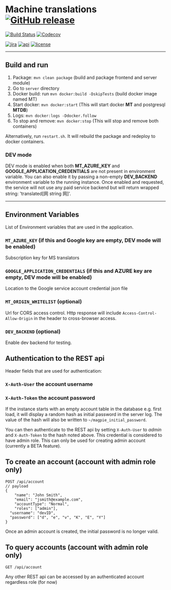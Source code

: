 # Machine translations [![GitHub release](https://img.shields.io/github/release/zanata/zanata-mt.svg?maxAge=3600)](https://github.com/zanata/zanata-mt/releases)

[![Build Status](https://travis-ci.org/zanata/zanata-mt.svg?branch=master)](https://travis-ci.org/zanata/zanata-mt)
[![Codecov](https://img.shields.io/codecov/c/github/zanata/zanata-mt.svg?maxAge=3600)](https://codecov.io/gh/zanata/zanata-mt)

[![jira](https://img.shields.io/badge/issues-Jira-yellow.svg?maxAge=3600)](https://zanata.atlassian.net/projects/ZNTAMT/issues)
[![api](https://img.shields.io/badge/docs-API-brightgreen.svg?maxAge=3600)](http://zanata.org/zanata-mt/apidocs/)
[![license](https://img.shields.io/github/license/zanata/zanata-mt.svg?maxAge=3600)](https://github.com/zanata/zanata-mt/blob/master/LICENSE)

----

## Build and run 

1. Package: `mvn clean package` (build and package frontend and server module)
2. Go to `server` directory
3. Docker build: run `mvn docker:build -DskipTests` (build docker image named MT)
4. Start docker: `mvn docker:start` (This will start docker **MT** and postgresql **MTDB**)
5. Logs: `mvn docker:logs -Ddocker.follow`
6. To stop and remove: `mvn docker:stop` (This will stop and remove both containers)

Alternatively, run `restart.sh`. It will rebuild the package and redeploy to docker containers. 

### DEV mode

DEV mode is enabled when both **MT_AZURE_KEY** and **GOOGLE_APPLICATION_CREDENTIALS** are not present in environment variable. You can also enable it by passing a non-empty **DEV_BACKEND** environment variable to the running instance. Once enabled and requested, the service will not use any paid service backend but will return wrapped string: 'translated[网 string 网]'.
                  
----

## Environment Variables

List of Environment variables that are used in the application.

### `MT_AZURE_KEY` (if this and Google key are empty, DEV mode will be enabled)
Subscription key for MS translators

### `GOOGLE_APPLICATION_CREDENTIALS` (if this and AZURE key are empty, DEV mode will be enabled)
Location to the Google service account credential json file

### `MT_ORIGIN_WHITELIST` (optional)
Url for CORS access control. Http response will include `Access-Control-Allow-Origin` in the header to cross-browser access.

### `DEV_BACKEND` (optional)
Enable dev backend for testing.

## Authentication to the REST api

Header fields that are used for authentication:

### `X-Auth-User` the account username
### `X-Auth-Token` the account password

If the instance starts with an empty account table in the database e.g. first load, it will display
a random hash as initial password in the server log. The value of the hash will also be
written to ```~/magpie_initial_password```.

You can then authenticate to the REST api by setting `X-Auth-User` to *admin* 
and `X-Auth-Token` to the hash noted above. This credential is considered to have admin role.
This can only be used for creating admin account (currently a BETA feature). 

## To create an account (account with admin role only)
```
POST /api/account
// payload
{
	"name": "John Smith",
	"email": "jsmith@example.com",
	"accountType": "Normal",
	"roles": ["admin"],
  "username": "devID",
  "password": ["d", "e", "v", "K", "E", "Y"]
}
```
Once an admin account is created, the initial password is no longer valid.

## To query accounts (account with admin role only)

```GET /api/account ```

Any other REST api can be accessed by an authenticated account regardless role (for now) 
